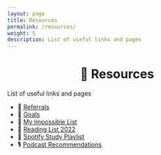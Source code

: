 ```yaml
---
layout: page
title: Resources
permalink: /resources/
weight: 5
description: List of useful links and pages
---
```

<h1 style="text-align:center;" >🍉 Resources</h1>
<p class="text-center" >List of useful links and pages</p>

* 🎁 [Referrals](/referrals)
* 💎 [Goals](/goals)
* 🎯️ [My Impossible List](/impossible-list)
* 📗 [Reading List 2022](/reading-list)
* 🎵 [Spotify Study Playlist](https://open.spotify.com/playlist/6mtQxnGRYzAzILoJBPPcey?si=9Q8hWMgVSVWNEnyordHkyQ)
* 🎙️ [Podcast Recommendations](/podcast-recommendations)